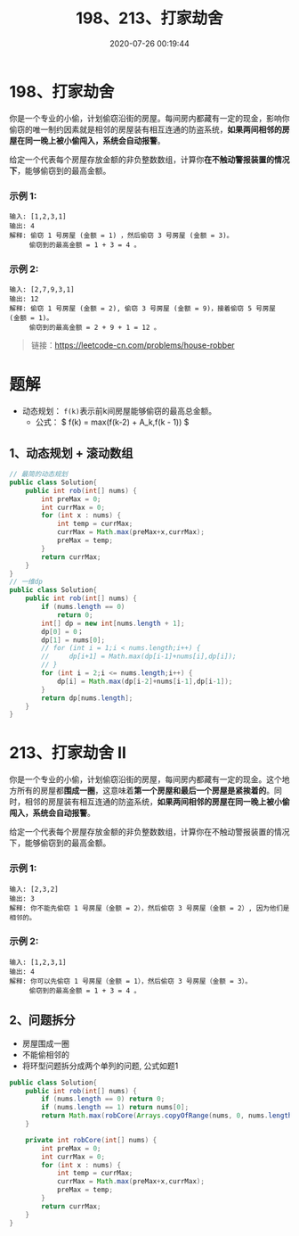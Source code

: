 ﻿---
title: 198、213、打家劫舍
categories:
- leetcode
tags:
  - null
date: 2020-07-26 00:19:44
---

# 198、打家劫舍
你是一个专业的小偷，计划偷窃沿街的房屋。每间房内都藏有一定的现金，影响你偷窃的唯一制约因素就是相邻的房屋装有相互连通的防盗系统，**如果两间相邻的房屋在同一晚上被小偷闯入，系统会自动报警**。

给定一个代表每个房屋存放金额的非负整数数组，计算你**在不触动警报装置的情况下**，能够偷窃到的最高金额。

### 示例 1:
```
输入: [1,2,3,1]
输出: 4
解释: 偷窃 1 号房屋 (金额 = 1) ，然后偷窃 3 号房屋 (金额 = 3)。
     偷窃到的最高金额 = 1 + 3 = 4 。
```
### 示例 2:
```
输入: [2,7,9,3,1]
输出: 12
解释: 偷窃 1 号房屋 (金额 = 2), 偷窃 3 号房屋 (金额 = 9)，接着偷窃 5 号房屋 (金额 = 1)。
     偷窃到的最高金额 = 2 + 9 + 1 = 12 。
```

> 链接：https://leetcode-cn.com/problems/house-robber


# 题解
- 动态规划： `f(k)`表示前k间房屋能够偷窃的最高总金额。
  - 公式：
$
f(k) = max(f(k-2) + A_k,f(k - 1))
$
## 1、动态规划 + 滚动数组
```java
// 最简的动态规划
public class Solution{
    public int rob(int[] nums) {
        int preMax = 0;
        int currMax = 0;
        for (int x : nums) {
            int temp = currMax;
            currMax = Math.max(preMax+x,currMax);
            preMax = temp;
        }
        return currMax;
    }
}
// 一维dp
public class Solution{
    public int rob(int[] nums) {
        if (nums.length == 0)
            return 0;
        int[] dp = new int[nums.length + 1];
        dp[0] = 0；
        dp[1] = nums[0];
        // for (int i = 1;i < nums.length;i++) {
        //     dp[i+1] = Math.max(dp[i-1]+nums[i],dp[i]);
        // }
        for (int i = 2;i <= nums.length;i++) {
            dp[i] = Math.max(dp[i-2]+nums[i-1],dp[i-1]);
        }
        return dp[nums.length];
    }
}
```

# 213、打家劫舍 II
你是一个专业的小偷，计划偷窃沿街的房屋，每间房内都藏有一定的现金。这个地方所有的房屋都**围成一圈**，这意味着**第一个房屋和最后一个房屋是紧挨着的**。同时，相邻的房屋装有相互连通的防盗系统，**如果两间相邻的房屋在同一晚上被小偷闯入，系统会自动报警**。

给定一个代表每个房屋存放金额的非负整数数组，计算你在不触动警报装置的情况下，能够偷窃到的最高金额。

### 示例 1:
```
输入: [2,3,2]
输出: 3
解释: 你不能先偷窃 1 号房屋（金额 = 2），然后偷窃 3 号房屋（金额 = 2）, 因为他们是相邻的。
```
### 示例 2:
```
输入: [1,2,3,1]
输出: 4
解释: 你可以先偷窃 1 号房屋（金额 = 1），然后偷窃 3 号房屋（金额 = 3）。
     偷窃到的最高金额 = 1 + 3 = 4 。
```
<!-- 来源：力扣（LeetCode）
链接：https://leetcode-cn.com/problems/house-robber-ii
著作权归领扣网络所有。商业转载请联系官方授权，非商业转载请注明出处。 -->

## 2、问题拆分
- 房屋围成一圈
- 不能偷相邻的
- 将环型问题拆分成两个单列的问题, 公式如题1

```java
public class Solution{
    public int rob(int[] nums) {
        if (nums.length == 0) return 0;
        if (nums.length == 1) return nums[0];
        return Math.max(robCore(Arrays.copyOfRange(nums, 0, nums.length - 1)),robCore(Arrays.copyOfRange(nums, 1, nums.length)));
    }

    private int robCore(int[] nums) {
        int preMax = 0;
        int currMax = 0;
        for (int x : nums) {
            int temp = currMax;
            currMax = Math.max(preMax+x,currMax);
            preMax = temp;
        }
        return currMax;
    }
}
```